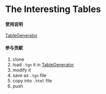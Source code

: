 # The Interesting Tables

#### 使用说明

[TableGenerator](https://www.tablesgenerator.com/html_tables#)

#### 参与贡献

1.  clone
2.  load `.tgn` it in [TableGenerator](https://www.tablesgenerator.com/html_tables#)
3.  modify it
4.  save as `.tgn` file
5.  copy into `.html` file
6.  push
